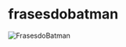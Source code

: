 # frasesdobatman

![FrasesdoBatman](https://user-images.githubusercontent.com/27660298/141404499-90a5e726-9bb9-471a-b7e2-af28bd261aa4.jpg)
